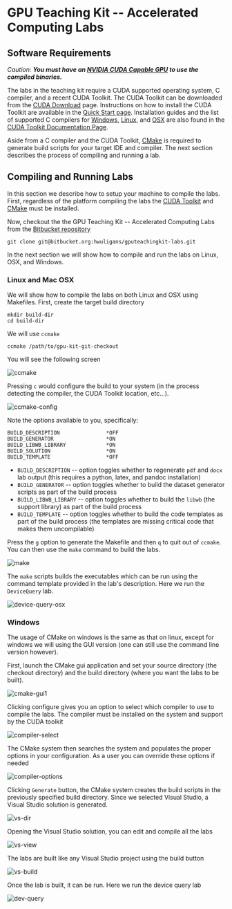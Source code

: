 # GPU Teaching Kit -- Accelerated Computing Labs


## Software Requirements

_Caution: **You must have an [NVIDIA CUDA Capable GPU](https://developer.nvidia.com/cuda-gpus)
to use the compiled binaries.**_

The labs in the teaching kit require a CUDA supported operating system,
C compiler, and a recent CUDA Toolkit. The CUDA Toolkit can be downloaded
from the [CUDA Download](https://developer.nvidia.com/cuda-downloads) page.
Instructions on how to install the CUDA Toolkit are available in the
[Quick Start page](http://docs.nvidia.com/cuda/cuda-quick-start-guide/index.html).
Installation guides and the list of supported C compilers for [Windows](http://docs.nvidia.com/cuda/cuda-installation-guide-microsoft-windows/index.html),
[Linux](http://docs.nvidia.com/cuda/cuda-installation-guide-linux/index.html), and
[OSX](http://docs.nvidia.com/cuda/cuda-installation-guide-mac-os-x/index.html) are
also found in the [CUDA Toolkit Documentation Page](http://docs.nvidia.com/cuda/index.html).

Aside from a C compiler and the CUDA Toolkit, [CMake](https://cmake.org/) is required
to generate build scripts for your target IDE and compiler. The next section describes
the process of compiling and running a lab.

## Compiling and Running Labs

In this section we describe how to setup your machine to compile the labs.
First, regardless of the platform compiling the labs the
[CUDA Toolkit](https://developer.nvidia.com/cuda-downloads) and 
[CMake](https://cmake.org/) must be installed.

Now, checkout the the GPU Teaching Kit -- Accelerated Computing Labs from the
[Bitbucket repository](https://bitbucket.org/hwuligans/gputeachingkit-labs)

~~~
git clone git@bitbucket.org:hwuligans/gputeachingkit-labs.git
~~~

In the next section we will show how to compile and run the labs on Linux, OSX,
and Windows.

### Linux and Mac OSX

We will show how to compile the labs on both Linux and OSX using Makefiles.
First, create the target build directory

~~~
mkdir build-dir
cd build-dir
~~~

We will use `ccmake`

~~~
ccmake /path/to/gpu-kit-git-checkout
~~~

You will see the following screen

![ccmake](https://s3.amazonaws.com/gpuedx/resources/screenshots/Screenshot+2015-10-23+11.58.27.png)

Pressing `c` would configure the build to your system (in the process detecting
  the compiler, the CUDA Toolkit location, etc...).

![ccmake-config](https://s3.amazonaws.com/gpuedx/resources/screenshots/Screenshot+2015-10-23+12.03.26.png)

Note the options available to you, specifically:

~~~
BUILD_DESCRIPTION               *OFF
BUILD_GENERATOR                 *ON
BUILD_LIBWB_LIBRARY             *ON
BUILD_SOLUTION                  *ON
BUILD_TEMPLATE                  *OFF
~~~

* `BUILD_DESCRIPTION` -- option toggles whether to regenerate
`pdf` and `docx` lab output (this requires a python, latex, and pandoc installation)
* `BUILD_GENERATOR` -- option toggles whether to build the dataset
generator scripts as part of the build process
* `BUILD_LIBWB_LIBRARY` -- option toggles whether to build the `libwb` (the support library)
as part of the build process
* `BUILD_TEMPLATE` -- option toggles whether to build the code templates
as part of the build process (the templates are missing critical code that
makes them uncompilable)

Press the `g` option to generate the Makefile and then `q` to quit out of `ccmake`.
You can then use the `make` command to build the labs.

![make](https://s3.amazonaws.com/gpuedx/resources/screenshots/Screenshot+2015-10-23+12.11.15.png)

The `make` scripts builds the executables which can be run using the command template
provided in the lab's description. Here we run the `DeviceQuery` lab.

![device-query-osx](https://s3.amazonaws.com/gpuedx/resources/screenshots/Screenshot+2015-10-23+12.12.28.png)

### Windows

The usage of CMake on windows is the same as that on linux, except for windows we will using the GUI version (one can still use the command line version however).

First, launch the CMake gui application and set your source directory (the checkout directory) and the build directory (where you want the labs to be built).


![cmake-gui1](https://s3.amazonaws.com/gpuedx/resources/screenshots/1.PNG)

Clicking configure gives you an option to select which compiler to use to compile the labs. The compiler must be installed on the system and support by the CUDA toolkit

![compiler-select](https://s3.amazonaws.com/gpuedx/resources/screenshots/2.PNG)

The CMake system then searches the system and populates the proper options in your configuration. As a user you can override these options if needed

![compiler-options](https://s3.amazonaws.com/gpuedx/resources/screenshots/3.PNG)

Clicking `Generate` button, the CMake system creates the build scripts in the previously specified build directory. Since we selected Visual Studio, a Visual Studio solution is generated. 

![vs-dir](https://s3.amazonaws.com/gpuedx/resources/screenshots/4.PNG)

Opening the Visual Studio solution, you can edit and compile all the labs  

![vs-view](https://s3.amazonaws.com/gpuedx/resources/screenshots/5.PNG)

The labs are built like any Visual Studio project using the build button

![vs-build](https://s3.amazonaws.com/gpuedx/resources/screenshots/6.PNG)

Once the lab is built, it can be run. Here we run the device query lab

![dev-query](https://s3.amazonaws.com/gpuedx/resources/screenshots/7.PNG)